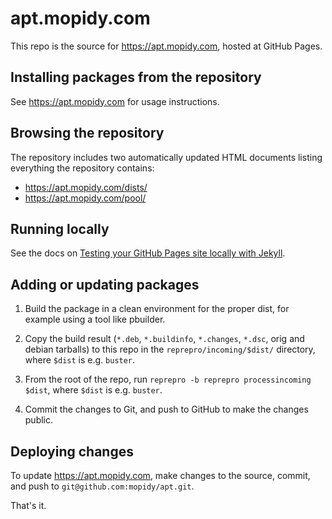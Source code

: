 # apt.mopidy.com

This repo is the source for https://apt.mopidy.com, hosted at GitHub Pages.


## Installing packages from the repository

See https://apt.mopidy.com for usage instructions.


## Browsing the repository

The repository includes two automatically updated HTML documents listing
everything the repository contains:

- https://apt.mopidy.com/dists/
- https://apt.mopidy.com/pool/


## Running locally

See the docs on [Testing your GitHub Pages site locally with Jekyll][1].

[1]: https://help.github.com/en/articles/testing-your-github-pages-site-locally-with-jekyll


## Adding or updating packages

1. Build the package in a clean environment for the proper dist, for example
   using a tool like pbuilder.

2. Copy the build result (`*.deb`, `*.buildinfo`, `*.changes`, `*.dsc`, orig
   and debian tarballs) to this repo in the `reprepro/incoming/$dist/`
   directory, where `$dist` is e.g. `buster`.

3. From the root of the repo, run `reprepro -b reprepro processincoming $dist`,
   where `$dist` is e.g. `buster`.

4. Commit the changes to Git, and push to GitHub to make the changes public.


## Deploying changes

To update https://apt.mopidy.com, make changes to the source, commit, and
push to `git@github.com:mopidy/apt.git`.

That's it.
